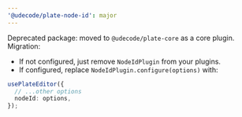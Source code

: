 ```yaml
---
'@udecode/plate-node-id': major
---
```


Deprecated package: moved to `@udecode/plate-core` as a core plugin. Migration:

- If not configured, just remove `NodeIdPlugin` from your plugins.
- If configured, replace `NodeIdPlugin.configure(options)` with:

```ts
usePlateEditor({
  // ...other options
  nodeId: options,
});
```
